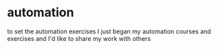 # automation
to set the automation exercises 
I just began my automation courses and exercises and I'd like to share my work with others

